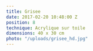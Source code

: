 ```yaml
---
title: Grisee
date: 2017-02-20 10:48:00 Z
position: 8
technique: Acrylique sur toile
dimensions: 40 x 30 cm
photo: "/uploads/grisee_hd.jpg"
---
```


